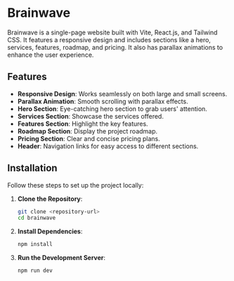 # Brainwave

Brainwave is a single-page website built with Vite, React.js, and Tailwind CSS. It features a responsive design and includes sections like a hero, services, features, roadmap, and pricing. It also has parallax animations to enhance the user experience.

## Features

- **Responsive Design**: Works seamlessly on both large and small screens.
- **Parallax Animation**: Smooth scrolling with parallax effects.
- **Hero Section**: Eye-catching hero section to grab users' attention.
- **Services Section**: Showcase the services offered.
- **Features Section**: Highlight the key features.
- **Roadmap Section**: Display the project roadmap.
- **Pricing Section**: Clear and concise pricing plans.
- **Header**: Navigation links for easy access to different sections.

## Installation

Follow these steps to set up the project locally:

1. **Clone the Repository**:
    ```sh
    git clone <repository-url>
    cd brainwave
    ```

2. **Install Dependencies**:
    ```sh
    npm install
    ```

3. **Run the Development Server**:
    ```sh
    npm run dev
    ```
